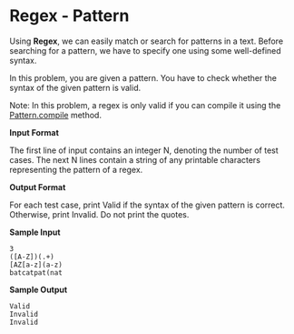 # Regex - Pattern
Using **Regex**, we can easily match or search for patterns in a text. Before searching for a pattern, we have to specify one using some well-defined syntax.

In this problem, you are given a pattern. You have to check whether the syntax of the given pattern is valid.

Note: In this problem, a regex is only valid if you can compile it using the [Pattern.compile](https://docs.oracle.com/javase/6/docs/api/java/util/regex/Pattern.html#compile%28java.lang.String%29) method.

**Input Format**

The first line of input contains an integer N, denoting the number of test cases. The next N lines contain a string of any printable characters representing the pattern of a regex.

**Output Format**

For each test case, print Valid if the syntax of the given pattern is correct. Otherwise, print Invalid. Do not print the quotes.

**Sample Input**

```
3
([A-Z])(.+)
[AZ[a-z](a-z)
batcatpat(nat
```

**Sample Output**

```
Valid
Invalid
Invalid
```